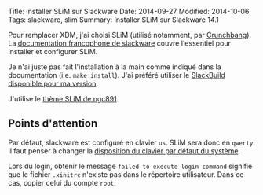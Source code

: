 Title: Installer SLiM sur Slackware
Date: 2014-09-27
Modified: 2014-10-06
Tags: slackware, slim
Summary: Installer SLiM sur Slackware 14.1

Pour remplacer XDM, j'ai choisi SLiM (utilisé notamment, par [Crunchbang](http://crunchbang.org/)). La [documentation francophone de slackware](http://wiki.slackware-fr.org/xwindow:articles:slim) couvre l'essentiel pour installer et configurer SLiM.

Je n'ai juste pas fait l'installation à la main comme indiqué dans la documentation (i.e. `make install`). J'ai préféré utiliser le [SlackBuild disponible pour ma version](http://slackbuilds.org/repository/14.1/system/slim/).

J'utilise le [thème SLiM de ngc891](http://ngc891.blogdns.net/?p=74).

## Points d'attention

Par défaut, slackware est configuré en clavier `us`. SLiM sera donc en `qwerty`. Il faut penser à changer la [disposition du clavier par défaut du système](http://docs.slackware.com/howtos:window_managers:keyboard_layout#keyboard_layout_in_x).

Lors du login, obtenir le message `failed to execute login command` signifie que le fichier `.xinitrc` n'existe pas dans le répertoire utilisateur. Dans ce cas, copier celui du compte `root`.

